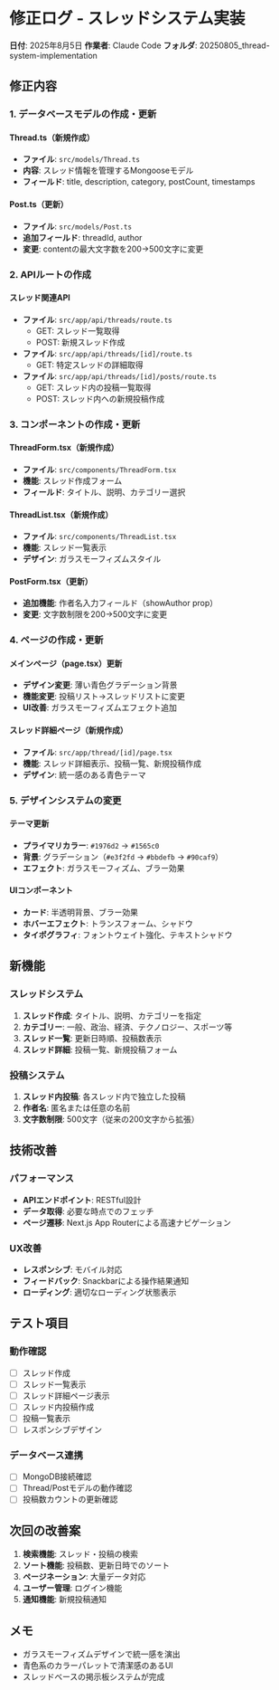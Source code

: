 # 修正ログ - スレッドシステム実装

**日付**: 2025年8月5日
**作業者**: Claude Code
**フォルダ**: 20250805_thread-system-implementation

## 修正内容

### 1. データベースモデルの作成・更新

#### Thread.ts（新規作成）
- **ファイル**: `src/models/Thread.ts`
- **内容**: スレッド情報を管理するMongooseモデル
- **フィールド**: title, description, category, postCount, timestamps

#### Post.ts（更新）
- **ファイル**: `src/models/Post.ts`
- **追加フィールド**: threadId, author
- **変更**: contentの最大文字数を200→500文字に変更

### 2. APIルートの作成

#### スレッド関連API
- **ファイル**: `src/app/api/threads/route.ts`
  - GET: スレッド一覧取得
  - POST: 新規スレッド作成
- **ファイル**: `src/app/api/threads/[id]/route.ts`
  - GET: 特定スレッドの詳細取得
- **ファイル**: `src/app/api/threads/[id]/posts/route.ts`
  - GET: スレッド内の投稿一覧取得
  - POST: スレッド内への新規投稿作成

### 3. コンポーネントの作成・更新

#### ThreadForm.tsx（新規作成）
- **ファイル**: `src/components/ThreadForm.tsx`
- **機能**: スレッド作成フォーム
- **フィールド**: タイトル、説明、カテゴリー選択

#### ThreadList.tsx（新規作成）
- **ファイル**: `src/components/ThreadList.tsx`
- **機能**: スレッド一覧表示
- **デザイン**: ガラスモーフィズムスタイル

#### PostForm.tsx（更新）
- **追加機能**: 作者名入力フィールド（showAuthor prop）
- **変更**: 文字数制限を200→500文字に変更

### 4. ページの作成・更新

#### メインページ（page.tsx）更新
- **デザイン変更**: 薄い青色グラデーション背景
- **機能変更**: 投稿リスト→スレッドリストに変更
- **UI改善**: ガラスモーフィズムエフェクト追加

#### スレッド詳細ページ（新規作成）
- **ファイル**: `src/app/thread/[id]/page.tsx`
- **機能**: スレッド詳細表示、投稿一覧、新規投稿作成
- **デザイン**: 統一感のある青色テーマ

### 5. デザインシステムの変更

#### テーマ更新
- **プライマリカラー**: `#1976d2` → `#1565c0`
- **背景**: グラデーション（`#e3f2fd` → `#bbdefb` → `#90caf9`）
- **エフェクト**: ガラスモーフィズム、ブラー効果

#### UIコンポーネント
- **カード**: 半透明背景、ブラー効果
- **ホバーエフェクト**: トランスフォーム、シャドウ
- **タイポグラフィ**: フォントウェイト強化、テキストシャドウ

## 新機能

### スレッドシステム
1. **スレッド作成**: タイトル、説明、カテゴリーを指定
2. **カテゴリー**: 一般、政治、経済、テクノロジー、スポーツ等
3. **スレッド一覧**: 更新日時順、投稿数表示
4. **スレッド詳細**: 投稿一覧、新規投稿フォーム

### 投稿システム
1. **スレッド内投稿**: 各スレッド内で独立した投稿
2. **作者名**: 匿名または任意の名前
3. **文字数制限**: 500文字（従来の200文字から拡張）

## 技術改善

### パフォーマンス
- **APIエンドポイント**: RESTful設計
- **データ取得**: 必要な時点でのフェッチ
- **ページ遷移**: Next.js App Routerによる高速ナビゲーション

### UX改善
- **レスポンシブ**: モバイル対応
- **フィードバック**: Snackbarによる操作結果通知
- **ローディング**: 適切なローディング状態表示

## テスト項目

### 動作確認
- [ ] スレッド作成
- [ ] スレッド一覧表示
- [ ] スレッド詳細ページ表示
- [ ] スレッド内投稿作成
- [ ] 投稿一覧表示
- [ ] レスポンシブデザイン

### データベース連携
- [ ] MongoDB接続確認
- [ ] Thread/Postモデルの動作確認
- [ ] 投稿数カウントの更新確認

## 次回の改善案

1. **検索機能**: スレッド・投稿の検索
2. **ソート機能**: 投稿数、更新日時でのソート
3. **ページネーション**: 大量データ対応
4. **ユーザー管理**: ログイン機能
5. **通知機能**: 新規投稿通知

## メモ
- ガラスモーフィズムデザインで統一感を演出
- 青色系のカラーパレットで清潔感のあるUI
- スレッドベースの掲示板システムが完成